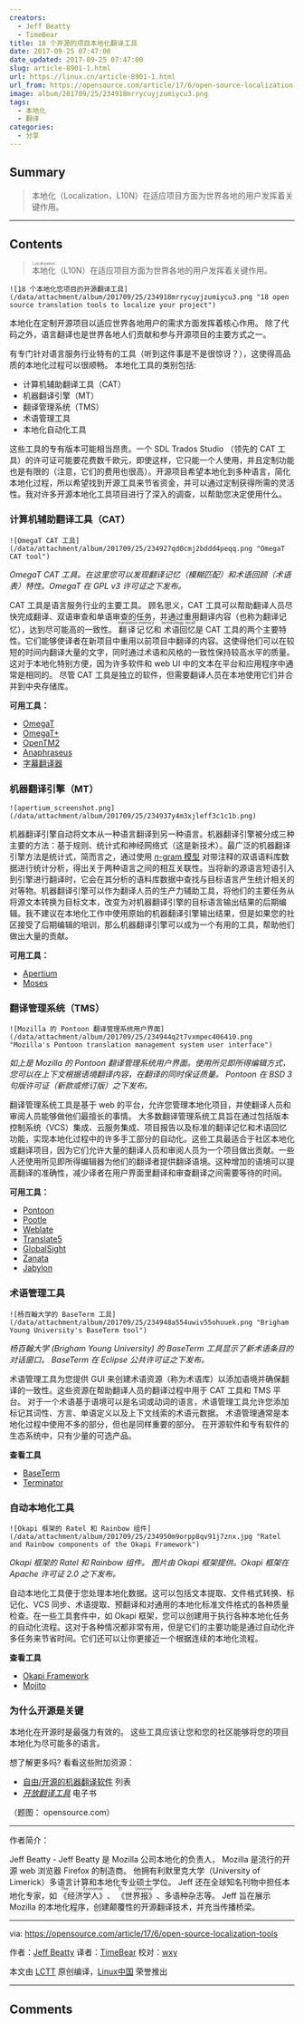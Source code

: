 ```yaml
---
creators:
  - Jeff Beatty
  - TimeBear
title: 18 个开源的项目本地化翻译工具
date: 2017-09-25 07:47:00
date_updated: 2017-09-25 07:47:00
slug: article-8901-1.html
url: https://linux.cn/article-8901-1.html
url_from: https://opensource.com/article/17/6/open-source-localization-tools
image: album/201709/25/234918mrrycuyjzumiycu3.png
tags:
  - 本地化
  - 翻译
categories:
  - 分享
---
```


## Summary

> 本地化（Localization，L10N）在适应项目方面为世界各地的用户发挥着关键作用。

***

<!-- more -->

## Contents

> 
> <ruby> 本地化 <rt>  Localization </rt></ruby>（L10N）在适应项目方面为世界各地的用户发挥着关键作用。
> 
> 
> 

`![18 个本地化您项目的开源翻译工具](/data/attachment/album/201709/25/234918mrrycuyjzumiycu3.png "18 open source translation tools to localize your project")`

本地化在定制开源项目以适应世界各地用户的需求方面发挥着核心作用。 除了代码之外，语言翻译也是世界各地人们贡献和参与开源项目的主要方式之一。

有专门针对语言服务行业特有的工具（听到这件事是不是很惊讶？），这使得高品质的本地化过程可以很顺畅。 本地化工具的类别包括:

* 计算机辅助翻译工具（CAT）
* 机器翻译引擎（MT）
* 翻译管理系统（TMS）
* 术语管理工具
* 本地化自动化工具

这些工具的专有版本可能相当昂贵。一个 SDL Trados Studio （领先的 CAT 工具）的许可证可能要花费数千欧元，即使这样，它只能一个人使用，并且定制功能也是有限的（注意，它们的费用也很高）。开源项目希望本地化到多种语言，简化本地化过程，所以希望找到开源工具来节省资金，并可以通过定制获得所需的灵活性。我对许多开源本地化工具项目进行了深入的调查，以帮助您决定使用什么。

### 计算机辅助翻译工具（CAT）

`![OmegaT CAT 工具](/data/attachment/album/201709/25/234927qd0cmj2bddd4peqq.png "OmegaT CAT tool")`

*OmegaT CAT 工具。在这里您可以发现翻译记忆（模糊匹配）和术语回顾（术语表）特性。OmegaT 在 GPL v3 许可证之下发布。*

CAT 工具是语言服务行业的主要工具。 顾名思义，CAT 工具可以帮助翻译人员尽快完成翻译、双语审查和单语审查的任务，并通过重用翻译内容（也称为翻译记忆），达到尽可能高的一致性。 <ruby> 翻译记忆 <rt>  translation memory </rt></ruby>和<ruby> 术语回忆 <rt>  terminology recall </rt></ruby>是 CAT 工具的两个主要特性。它们能够使译者在新项目中重用以前项目中翻译的内容。这使得他们可以在较短的时间内翻译大量的文字，同时通过术语和风格的一致性保持较高水平的质量。这对于本地化特别方便，因为许多软件和 web UI 中的文本在平台和应用程序中通常是相同的。 尽管 CAT 工具是独立的软件，但需要翻译人员在本地使用它们并合并到中央存储库。

**可用工具：**

* [OmegaT](http://www.omegat.org/)
* [OmegaT+](http://omegatplus.sourceforge.net/)
* [OpenTM2](http://opentm2.org/)
* [Anaphraseus](http://anaphraseus.sourceforge.net/)
* [字幕翻译器](http://www.mironto.sk/)

### 机器翻译引擎（MT）

`![apertium_screenshot.png](/data/attachment/album/201709/25/234937y4m3xjleff3c1c1b.png)`

机器翻译引擎自动将文本从一种语言翻译到另一种语言。机器翻译引擎被分成三种主要的方法：基于规则、统计式和神经网络式（这是新技术）。最广泛的机器翻译引擎方法是统计式，简而言之，通过使用 [*n*-gram 模型](https://en.wikipedia.org/wiki/N-gram#n-gram_models) 对带注释的双语语料库数据进行统计分析，得出关于两种语言之间的相互关联性。当将新的源语言短语引入到引擎进行翻译时，它会在其分析的语料库数据中查找与目标语言产生统计相关的对等物。机器翻译引擎可以作为翻译人员的生产力辅助工具，将他们的主要任务从将源文本转换为目标文本，改变为对机器翻译引擎的目标语言输出结果的后期编辑。我不建议在本地化工作中使用原始的机器翻译引擎输出结果，但是如果您的社区接受了后期编辑的培训，那么机器翻译引擎可以成为一个有用的工具，帮助他们做出大量的贡献。

**可用工具：**

* [Apertium](http://www.apertium.org/)
* [Moses](http://www.statmt.org/moses/)

### 翻译管理系统（TMS）

`![Mozilla 的 Pontoon 翻译管理系统用户界面](/data/attachment/album/201709/25/234944q2t7vxmpec406410.png "Mozilla's Pontoon translation management system user interface")`

*如上是 Mozilla 的 Pontoon 翻译管理系统用户界面。使用所见即所得编辑方式，您可以在上下文根据语境翻译内容，在翻译的同时保证质量。 Pontoon 在 BSD 3 句版许可证（新款或修订版）之下发布。*

翻译管理系统工具是基于 web 的平台，允许您管理本地化项目，并使翻译人员和审阅人员能够做他们最擅长的事情。 大多数翻译管理系统工具旨在通过包括版本控制系统（VCS）集成、云服务集成、项目报告以及标准的翻译记忆和术语回忆功能，实现本地化过程中的许多手工部分的自动化。这些工具最适合于社区本地化或翻译项目，因为它们允许大量的翻译人员和审阅人员为一个项目做出贡献。一些人还使用所见即所得编辑器为他们的翻译者提供翻译语境。这种增加的语境可以提高翻译的准确性，减少译者在用户界面里翻译和审查翻译之间需要等待的时间。

**可用工具：**

* [Pontoon](http://pontoon.mozilla.org/)
* [Pootle](http://pootle.translatehouse.org/)
* [Weblate](https://weblate.org/)
* [Translate5](http://translate5.net/)
* [GlobalSight](http://www.globalsight.com/)
* [Zanata](http://zanata.org/)
* [Jabylon](http://jabylon.org/)

### 术语管理工具

`![杨百翰大学的 BaseTerm 工具](/data/attachment/album/201709/25/234948a554uwiv55ohuuek.png "Brigham Young University's BaseTerm tool")`

*杨百翰大学 (Brigham Young University) 的 BaseTerm 工具显示了新术语条目的对话窗口。 BaseTerm 在 Eclipse 公共许可证之下发布。*

术语管理工具为您提供 GUI 来创建术语资源（称为术语库）以添加语境并确保翻译的一致性。这些资源在帮助翻译人员的翻译过程中用于 CAT 工具和 TMS 平台。 对于一个术语基于语境可以是名词或动词的语言，术语管理工具允许您添加标记其词性、方言、单语定义以及上下文线索的术语元数据。 术语管理通常是本地化过程中使用不多的部分，但也是同样重要的部分。 在开源软件和专有软件的生态系统中，只有少量的可选产品。

**查看工具**

* [BaseTerm](http://certsoftadmin.byu.edu/baseterm/termbase/search_all)
* [Terminator](https://github.com/translate/terminator)

### 自动本地化工具

`![Okapi 框架的 Ratel 和 Rainbow 组件](/data/attachment/album/201709/25/234950m9orpp8qv91j7znx.jpg "Ratel and Rainbow components of the Okapi Framework")`

*Okapi 框架的 Ratel 和 Rainbow 组件。 图片由 Okapi 框架提供。Okapi 框架在 Apache 许可证 2.0 之下发布。*

自动本地化工具便于您处理本地化数据。这可以包括文本提取、文件格式转换、标记化、VCS 同步、术语提取、预翻译和对通用的本地化标准文件格式的各种质量检查。在一些工具套件中，如 Okapi 框架，您可以创建用于执行各种本地化任务的自动化流程。这对于各种情况都非常有用，但是它们的主要功能是通过自动化许多任务来节省时间。它们还可以让你更接近一个根据连续的本地化流程。

**查看工具**

* [Okapi Framework](http://okapiframework.org/)
* [Mojito](http://www.mojito.global/)

### 为什么开源是关键

本地化在开源时是最强力有效的。 这些工具应该让您和您的社区能够将您的项目本地化为尽可能多的语言。

想了解更多吗? 看看这些附加资源：

* [自由/开源的机器翻译软件](http://fosmt.org/) 列表
* *[开放翻译工具](https://booki.flossmanuals.net/open-translation-tools/index)* 电子书

（题图： opensource.com）

---

作者简介：

Jeff Beatty - Jeff Beatty 是 Mozilla 公司本地化的负责人， Mozilla 是流行的开源 web 浏览器 Firefox 的制造商。 他拥有利默里克大学（University of Limerick）多语言计算和本地化专业硕士学位。 Jeff 还在全球知名刊物中担任本地化专家，如<ruby> 《经济学人》 <rp>  （ </rp> <rt>  The Economist </rt> <rp>  ） </rp></ruby>、<ruby> 《世界报》 <rp>  （ </rp> <rt>  El Universal </rt> <rp>  ） </rp></ruby>、多语种杂志等。 Jeff 旨在展示 Mozilla 的本地化程序，创建颠覆性的开源翻译技术，并充当传播桥梁。

---

via: <https://opensource.com/article/17/6/open-source-localization-tools>

作者：[Jeff Beatty](https://opensource.com/users/guerojeff) 译者：[TimeBear](https://github.com/TimeBear) 校对：[wxy](https://github.com/wxy)

本文由 [LCTT](https://github.com/LCTT/TranslateProject) 原创编译，[Linux中国](https://linux.cn/) 荣誉推出

***

## Comments
